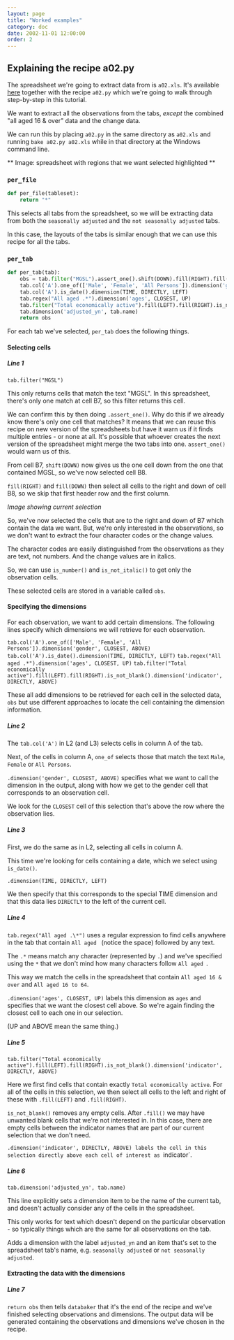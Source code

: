 ```yaml
---
layout: page
title: "Worked examples"
category: doc
date: 2002-11-01 12:00:00
order: 2
---
```


## Explaining the recipe a02.py
 
The spreadsheet we're going to extract data from is `a02.xls`. It's
available [here](https://github.com/scraperwiki/eot-recipes) together
with the recipe `a02.py` which we're going to walk through
step-by-step in this tutorial.

We want to extract all the observations from the tabs, *except* the combined
"all aged 16 & over" data and the change data.

We can run this by placing `a02.py` in the same directory as `a02.xls` and
running `bake a02.py a02.xls` while in that directory at the Windows
command line.

** Image: spreadsheet with regions that we want selected highlighted **

### `per_file`

```python
def per_file(tableset):
    return "*"
```
 
This selects all tabs from the spreadsheet, so we will be extracting
data from both the `seasonally adjusted` and the `not seasonally
adjusted` tabs.

In this case, the layouts of the tabs is similar enough that we can use
this recipe for all the tabs.

### `per_tab`

```python
def per_tab(tab):
    obs = tab.filter("MGSL").assert_one().shift(DOWN).fill(RIGHT).fill(DOWN).is_number().is_not_italic()
    tab.col('A').one_of(['Male', 'Female', 'All Persons']).dimension('gender', CLOSEST, ABOVE)
    tab.col('A').is_date().dimension(TIME, DIRECTLY, LEFT)
    tab.regex("All aged .*").dimension('ages', CLOSEST, UP)
    tab.filter("Total economically active").fill(LEFT).fill(RIGHT).is_not_blank().dimension('indicator', DIRECTLY, ABOVE)
    tab.dimension('adjusted_yn', tab.name)
    return obs
```

For each tab we've selected, `per_tab` does the following things.

#### Selecting cells

##### Line 1

`tab.filter("MGSL")`
 
This only returns cells that match the text "MGSL". In this
spreadsheet, there's only one match at cell B7, so this filter returns
this cell.
 
We can confirm this by then doing `.assert_one()`. Why do this if we
already know there's only one cell that matches? It means that we can
reuse this recipe on new version of the spreadsheets but have it warn us
if it finds multiple entries - or none at all. It's possible that
whoever creates the next version of the spreadsheet might merge the two
tabs into one. `assert_one()` would warn us of this.
 
From cell B7, `shift(DOWN)` now gives us the one cell down from the one that
contained MGSL, so we've now selected cell B8.
 
`fill(RIGHT)` and `fill(DOWN)` then select all cells to the right and down of
cell B8, so we skip that first header row and the first column.
 
*Image showing current selection*
 
So, we've now selected the cells that are to the right and down of B7
which contain the data we want. But, we're only interested in the
observations, so we don't want to extract the four character codes or
the change values.

The character codes are easily distinguished from the observations as
they are text, not numbers. And the change values are in italics.

So, we can use `is_number()` and `is_not_italic()` to get only the
observation cells.

These selected cells are stored in a variable called `obs`.

#### Specifying the dimensions

For each observation, we want to add certain dimensions. The following
lines specify which dimensions we will retrieve for each observation.

`tab.col('A').one_of(['Male', 'Female', 'All Persons']).dimension('gender', CLOSEST, ABOVE)`
`tab.col('A').is_date().dimension(TIME, DIRECTLY, LEFT)`
`tab.regex("All aged .*").dimension('ages', CLOSEST, UP)`
`tab.filter("Total economically active").fill(LEFT).fill(RIGHT).is_not_blank().dimension('indicator', DIRECTLY, ABOVE)`
 
These all add dimensions to be retrieved for each cell in the selected
data, `obs` but use different approaches to locate the cell containing
the dimension information.

##### Line 2 

The `tab.col('A')` in L2 (and L3) selects cells in column A of the
tab.

Next, of the cells in column A, `one_of` selects those that match the
text `Male`, `Female` or `All Persons`.

`.dimension('gender', CLOSEST, ABOVE)` specifies what we want to call
the dimension in the output, along with how we get to the gender cell that
corresponds to an observation cell.

We look for the `CLOSEST` cell of this selection that's above the row
where the observation lies.

##### Line 3

First, we do the same as in L2, selecting all cells in column A.

This time we're looking for cells containing a date, which we select
using `is_date()`.

`.dimension(TIME, DIRECTLY, LEFT)`

We then specify that this corresponds to the special TIME dimension and
that this data lies `DIRECTLY` to the left of the current cell.

##### Line 4

`tab.regex("All aged .\*")` uses a regular expression to find cells
anywhere in the tab that contain `All aged ` (notice the space) followed
by any text.

The `.*` means match any character (represented by `.`) and we've specified
using the `*` that we don't mind how many characters follow `All aged `.

This way we match the cells in the spreadsheet that
contain `All aged 16 & over` and `All aged 16 to 64`.

`.dimension('ages', CLOSEST, UP)` labels this dimension as `ages` and
specifies that we want the closest cell above. So we're again finding
the closest cell to each one in our selection.

(UP and ABOVE mean the same thing.)

##### Line 5

`tab.filter("Total economically active").fill(LEFT).fill(RIGHT).is_not_blank().dimension('indicator', DIRECTLY, ABOVE)`

Here we first find cells that contain exactly `Total economically
active`. For all of the cells in this selection, we then select all cells
to the left and right of these with `.fill(LEFT)` and `.fill(RIGHT)`.

`is_not_blank()` removes any empty cells. After `.fill()` we may have
unwanted blank cells that we're not interested in. In this case, there
are empty cells between the indicator names that are part of our current
selection that we don't need.

`.dimension('indicator', DIRECTLY, ABOVE) labels the cell in this
selection directly above each cell of interest as `indicator`.

##### Line 6

`tab.dimension('adjusted_yn', tab.name)`

This line explicitly sets a dimension item to be the name of the
current tab, and doesn't actually consider any of the cells in the
spreadsheet.

This only works for text which doesn't depend on the
particular observation - so typically things which are the same
for all observations on the tab.
 
Adds a dimension with the label
`adjusted_yn` and an item that's set to the spreadsheet tab's name,
e.g. `seasonally adjusted` or `not seasonally adjusted`.

#### Extracting the data with the dimensions

##### Line 7

`return obs` then tells `databaker` that it's the end of the recipe
and we've finished selecting observations and dimensions. The output
data will be generated containing the observations and dimensions
we've chosen in the recipe.
